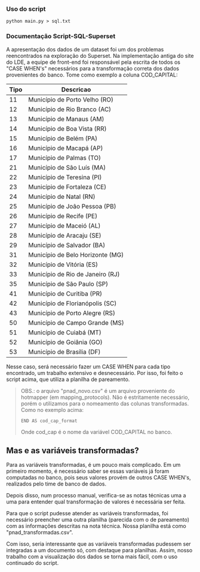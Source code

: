 ### Uso do script
```
python main.py > sql.txt
```

### Documentação Script-SQL-Superset

A apresentação dos dados de um dataset foi um dos problemas reencontrados na exploração do Superset. Na implementação antiga do site do LDE, a equipe de front-end foi responsável pela escrita de todos os "CASE WHEN's" necessários para a transformação correta dos dados provenientes do banco. Tome como exemplo a coluna COD_CAPITAL:

|Tipo| Descricao                     |
|----| ----------------------------- |
| 11 | Município de Porto Velho (RO) |
| 12 | Município de Rio Branco (AC)  |
| 13 | Município de Manaus (AM)      |
| 14 | Município de Boa Vista (RR)   |
| 15 | Município de Belém (PA)       |
| 16 | Município de Macapá (AP)      |
| 17 | Município de Palmas (TO)      |
| 21 | Município de São Luís (MA)    |
| 22 | Município de Teresina (PI)    |
| 23 | Município de Fortaleza (CE)   |
| 24 | Município de Natal (RN)       |
| 25 | Município de João Pessoa (PB) |
| 26 | Município de Recife (PE)      |
| 27 | Município de Maceió (AL)      |
| 28 | Município de Aracaju (SE)     |
| 29 | Município de Salvador (BA)    |
| 31 | Município de Belo Horizonte (MG) |
| 32 | Município de Vitória (ES)     |
| 33 | Município de Rio de Janeiro (RJ) |
| 35 | Município de São Paulo (SP)   |
| 41 | Município de Curitiba (PR)    |
| 42 | Município de Florianópolis (SC) |
| 43 | Município de Porto Alegre (RS) |
| 50 | Município de Campo Grande (MS) |
| 51 | Município de Cuiabá (MT)      |
| 52 | Município de Goiânia (GO)     |
| 53 | Município de Brasília (DF)    |

Nesse caso, será necessário fazer um CASE WHEN para cada tipo encontrado, um trabalho extensivo e desnecessário. Por isso, foi feito o script acima, que utiliza a planilha de pareamento.

>  OBS.: o arquivo "pnad_novo.csv" é um arquivo proveniente do hotmapper (em mapping_protocols). Não é estritamente necessário, porém o utilizamos para o nomeamento das colunas transformadas. Como no exemplo acima:
>
>```
>END AS cod_cap_format
>```
>Onde cod_cap é o nome da variável COD_CAPITAL no banco.

## Mas e as variáveis transformadas?
Para as variáveis transformadas, é um pouco mais complicado. Em um primeiro momento, é necessário saber se essas variáveis já foram computadas no banco, pois seus valores provém de outros CASE WHEN's, realizados pelo time de banco de dados.

Depois disso, num processo manual, verifica-se as notas técnicas uma a uma para entender qual transformação de valores é necessária ser feita.

Para que o script pudesse atender as variáveis transformadas, foi necessário preencher uma outra planilha (parecida com o de pareamento) com as informações descritas na nota técnica. Nossa planilha está como "pnad_transformadas.csv".

Com isso, seria interessante que as variáveis transformadas pudessem ser integradas a um documento só, com destaque para planilhas. Assim, nosso trabalho com a visualização dos dados se torna mais fácil, com o uso continuado do script.